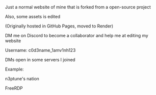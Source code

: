 Just a normal website of mine that is forked from a open-source project

Also, some assets is edited

(Originally hosted in GitHub Pages, moved to Render)

DM me on Discord to become a collaborator and help me at editing my website

Username: c0d3name_1amv1nh123

DMs open in some servers I joined

Example:

n3ptune's nation

FreeRDP
